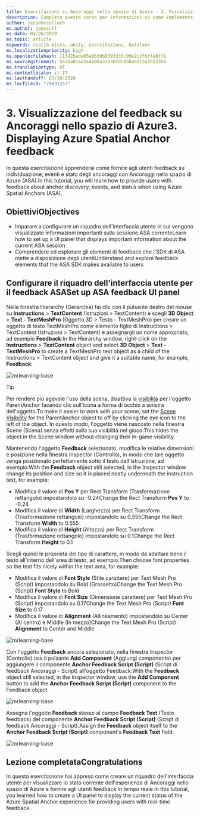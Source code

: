 ```yaml
---
title: Esercitazioni su Ancoraggi nello spazio di Azure - 3. Visualizzazione del feedback su Ancoraggi nello spazio di Azure
description: Completa questo corso per informazioni su come implementare il riconoscimento volto di Azure in un'applicazione di realtà mista.
author: jessemcculloch
ms.author: jemccull
ms.date: 02/26/2019
ms.topic: article
keywords: realtà mista, unity, esercitazione, hololens
ms.localizationpriority: high
ms.openlocfilehash: 11342bada65e963db6393d35c99e2c2fbffe8ff1
ms.sourcegitcommit: 5b2ba01aa2e4a80a3333bfdc850ab213a1b523b9
ms.translationtype: HT
ms.contentlocale: it-IT
ms.lasthandoff: 03/10/2020
ms.locfileid: "79031257"
---
```

# <a name="3-displaying-azure-spatial-anchor-feedback"></a><span data-ttu-id="1d812-105">3. Visualizzazione del feedback su Ancoraggi nello spazio di Azure</span><span class="sxs-lookup"><span data-stu-id="1d812-105">3. Displaying Azure Spatial Anchor feedback</span></span>

<span data-ttu-id="1d812-106">In questa esercitazione apprenderai come fornire agli utenti feedback su individuazione, eventi e stato degli ancoraggi con Ancoraggi nello spazio di Azure (ASA).</span><span class="sxs-lookup"><span data-stu-id="1d812-106">In this tutorial, you will learn how to provide users with feedback about anchor discovery, events, and status when using Azure Spatial Anchors (ASA).</span></span>

## <a name="objectives"></a><span data-ttu-id="1d812-107">Obiettivi</span><span class="sxs-lookup"><span data-stu-id="1d812-107">Objectives</span></span>

* <span data-ttu-id="1d812-108">Imparare a configurare un riquadro dell'interfaccia utente in cui vengono visualizzate informazioni importanti sulla sessione ASA corrente</span><span class="sxs-lookup"><span data-stu-id="1d812-108">Learn how to set up a UI panel that displays important information about the current ASA session</span></span>
* <span data-ttu-id="1d812-109">Comprendere ed esplorare gli elementi di feedback che l'SDK di ASA mette a disposizione degli utenti</span><span class="sxs-lookup"><span data-stu-id="1d812-109">Understand and explore feedback elements that the ASA SDK makes available to users</span></span>

## <a name="set-up-asa-feedback-ui-panel"></a><span data-ttu-id="1d812-110">Configurare il riquadro dell'interfaccia utente per il feedback ASA</span><span class="sxs-lookup"><span data-stu-id="1d812-110">Set up ASA feedback UI panel</span></span>

<span data-ttu-id="1d812-111">Nella finestra Hierarchy (Gerarchia) fai clic con il pulsante destro del mouse su **Instructions** > **TextContent** (Istruzioni > TextContent) e scegli **3D Object** > **Text - TextMeshPro** (Oggetto 3D > Testo - TextMeshPro) per creare un oggetto di testo TextMeshPro come elemento figlio di Instructions > TextContent (Istruzioni > TextContent) e assegnargli un nome appropriato, ad esempio **Feedback**:</span><span class="sxs-lookup"><span data-stu-id="1d812-111">In the Hierarchy window, right-click on the **Instructions** > **TextContent** object and select **3D Object** > **Text - TextMeshPro** to create a TextMeshPro text object as a child of the Instructions > TextContent object and give it a suitable name, for example, **Feedback**:</span></span>

![mrlearning-base](images/mrlearning-asa/tutorial3-section1-step1-1.png)

> [!TIP]
> <span data-ttu-id="1d812-113">Per rendere più agevole l'uso della scena, disattiva la <a href="https://docs.unity3d.com/Manual/SceneVisibility.html" target="_blank">visibilità</a> per l'oggetto ParentAnchor facendo clic sull'icona a forma di occhio a sinistra dell'oggetto.</span><span class="sxs-lookup"><span data-stu-id="1d812-113">To make it easier to work with your scene, set the  <a href="https://docs.unity3d.com/Manual/SceneVisibility.html" target="_blank">Scene Visibility</a> for the ParentAnchor object to off by clicking the eye icon to the left of the object.</span></span> <span data-ttu-id="1d812-114">In questo modo, l'oggetto viene nascosto nella finestra Scene (Scena) senza effetti sulla sua visibilità nel gioco.</span><span class="sxs-lookup"><span data-stu-id="1d812-114">This hides the object in the Scene window without changing their in-game visibility.</span></span>

<span data-ttu-id="1d812-115">Mantenendo l'oggetto **Feedback** selezionato, modifica le relative dimensioni e posizione nella finestra Inspector (Controllo), in modo che tale oggetto venga posizionato perfettamente sotto il testo dell'istruzione, ad esempio:</span><span class="sxs-lookup"><span data-stu-id="1d812-115">With the **Feedback** object still selected, in the Inspector window change its position and size so it is placed neatly underneath the instruction text, for example:</span></span>

* <span data-ttu-id="1d812-116">Modifica il valore di **Pos Y** per Rect Transform (Trasformazione rettangolo) impostandolo su -0.24</span><span class="sxs-lookup"><span data-stu-id="1d812-116">Change the Rect Transform **Pos Y** to -0.24</span></span>
* <span data-ttu-id="1d812-117">Modifica il valore di **Width** (Larghezza) per Rect Transform (Trasformazione rettangolo) impostandolo su 0.555</span><span class="sxs-lookup"><span data-stu-id="1d812-117">Change the Rect Transform **Width** to 0.555</span></span>
* <span data-ttu-id="1d812-118">Modifica il valore di **Height** (Altezza) per Rect Transform (Trasformazione rettangolo) impostandolo su 0.1</span><span class="sxs-lookup"><span data-stu-id="1d812-118">Change the Rect Transform **Height** to 0.1</span></span>

<span data-ttu-id="1d812-119">Scegli quindi le proprietà del tipo di carattere, in modo da adattare bene il testo all'interno dell'area di testo, ad esempio:</span><span class="sxs-lookup"><span data-stu-id="1d812-119">Then choose font properties so the text fits nicely within the text area, for example:</span></span>

* <span data-ttu-id="1d812-120">Modifica il valore di **Font Style** (Stile carattere) per Text Mesh Pro (Script) impostandolo su Bold (Grassetto)</span><span class="sxs-lookup"><span data-stu-id="1d812-120">Change the Text Mesh Pro (Script) **Font Style** to Bold</span></span>
* <span data-ttu-id="1d812-121">Modifica il valore di **Font Size** (Dimensione carattere) per Text Mesh Pro (Script) impostandolo su 0.17</span><span class="sxs-lookup"><span data-stu-id="1d812-121">Change the Text Mesh Pro (Script) **Font Size** to 0.17</span></span>
* <span data-ttu-id="1d812-122">Modifica il valore di **Alignment** (Allineamento) impostandolo su Center (Al centro) e Middle (In mezzo)</span><span class="sxs-lookup"><span data-stu-id="1d812-122">Change the Text Mesh Pro (Script) **Alignment** to Center and Middle</span></span>

![mrlearning-base](images/mrlearning-asa/tutorial3-section1-step1-2.png)

<span data-ttu-id="1d812-124">Con l'oggetto **Feedback** ancora selezionato, nella finestra Inspector (Controllo) usa il pulsante **Add Component** (Aggiungi componente) per aggiungere il componente **Anchor Feedback Script (Script)** (Script di feedback Ancoraggi - Script) all'oggetto Feedback:</span><span class="sxs-lookup"><span data-stu-id="1d812-124">With the **Feedback** object still selected, in the Inspector window, use the **Add Component** button to add the **Anchor Feedback Script (Script)** component to the Feedback object:</span></span>

![mrlearning-base](images/mrlearning-asa/tutorial3-section1-step1-3.png)

<span data-ttu-id="1d812-126">Assegna l'oggetto **Feedback** stesso al campo **Feedback Text** (Testo feedback) del componente **Anchor Feedback Script (Script)** (Script di feedback Ancoraggi - Script).</span><span class="sxs-lookup"><span data-stu-id="1d812-126">Assign the **Feedback** object itself to the **Anchor Feedback Script (Script)** component's **Feedback Text** field:</span></span>

![mrlearning-base](images/mrlearning-asa/tutorial3-section1-step1-4.png)

## <a name="congratulations"></a><span data-ttu-id="1d812-128">Lezione completata</span><span class="sxs-lookup"><span data-stu-id="1d812-128">Congratulations</span></span>

<span data-ttu-id="1d812-129">In questa esercitazione hai appreso come creare un riquadro dell'interfaccia utente per visualizzare lo stato corrente dell'esperienza di Ancoraggi nello spazio di Azure e fornire agli utenti feedback in tempo reale.</span><span class="sxs-lookup"><span data-stu-id="1d812-129">In this tutorial, you learned how to create a UI panel to display the current status of the Azure Spatial Anchor experience for providing users with real-time feedback.</span></span>
